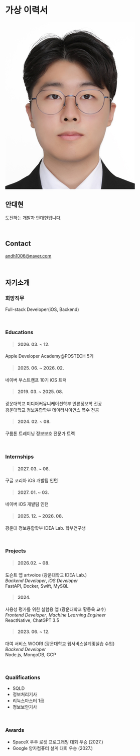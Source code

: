 # 가상 이력서

<img src="./images/Daehyun An_profile.jpeg" alt="profile">

## 안대현
도전하는 개발자 안대현입니다.

<br>

## Contact
andh1006@naver.com

<br>

## 자기소개

### 희망직무
Full-stack Developer(iOS, Backend)

<br>

### Educations

>#### 2026. 03. ~ 12.
Apple Developer Academy@POSTECH 5기

>#### 2025. 06. ~ 2026. 02.
네이버 부스트캠프 10기 iOS 트랙

>#### 2019. 03. ~ 2025. 08.
광운대학교 미디어커뮤니케이션학부 언론정보학 전공  
광운대학교 정보융합학부 데이터사이언스 복수 전공

>#### 2024. 02. ~ 08.
구름톤 트레이닝 정보보호 전문가 트랙

<br>

### Internships

>#### 2027. 03. ~ 06.
구글 코리아 iOS 개발팀 인턴

>#### 2027. 01. ~ 03.
네이버 iOS 개발팀 인턴

>#### 2025. 12. ~ 2026. 08.
광운대 정보융합학부 IDEA Lab. 학부연구생

<br>

### Projects

>#### 2026.02. ~ 08.
도슨트 앱 artvoice (광운대학교 IDEA Lab.)  
*Backend Developer*, *iOS Developer*  
FastAPI, Docker, Swift, MySQL

>#### 2024.
사용성 평가를 위한 실험용 앱 (광운대학교 황동욱 교수)  
*Frontend Developer*, *Machine Learning Engineer*  
ReactNative, ChatGPT 3.5

>#### 2023. 06. ~ 12.
대여 서비스 WOORI (광운대학교 웹서비스설계및실습 수업)  
*Backend Developer*  
Node.js, MongoDB, GCP
 
<br>

### Qualifications

* SQLD
* 정보처리기사
* 리눅스마스터 1급
* 정보보안기사

<br>

### Awards

* SpaceX 우주 로켓 프로그래밍 대회 우승 (2027.)
* Google 양자컴퓨터 설계 대회 우승 (2027.)
